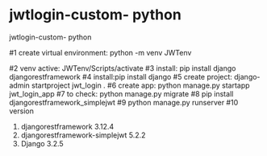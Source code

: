 # jwtlogin-custom- python

jwtlogin-custom- python

#1 create virtual environment: python -m venv JWTenv

#2 venv active: JWTenv/Scripts/activate
#3 install: pip install django djangorestframework
#4 install:pip install django
#5 create project: django-admin startproject jwt_login .
#6 create app: python manage.py startapp jwt_login_app
#7 to check: python manage.py migrate 
#8 pip install djangorestframework_simplejwt
#9 python manage.py runserver
#10 version
   1. djangorestframework           3.12.4
   2. djangorestframework-simplejwt 5.2.2
   3. Django                        3.2.5
